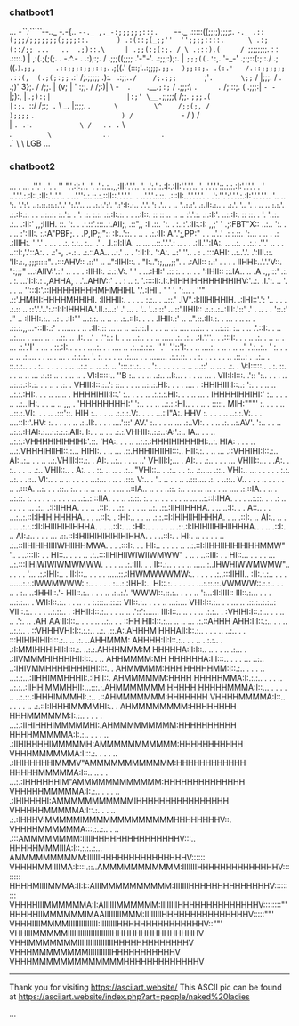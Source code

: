 ### chatboot1
...
        _-``:`````--..__
        -_._-{_.._      `--._
          ,._-:;;;;;;:::.    `--._
         .:::::((;;;;);;;;:.      `-._
        .::(;;;/;;;;;;;(;;;;::.       )
       .:(::;(_;;''  '';;;;::::.      \
      .:;(::/;; ...   ..  .;)::.\     |
     .;;(:;(:;. / \ .;::).(     /
     `;;;;;;;;.    : :    .::::.)     |
     ,:(.;(;(;. . -.^.- . .:);:;.     /
     .;;;((;;;;  .'-"-'. .:;;;:);:.  |
     `;;;((.'`:,. '-_-' .;;;::(:;::./
     .;((.`)`.`;;,     .::;;;:;;;::;`.
     .;((.' (:::;'..:;;;;`.;;.  );;::;.
    .(:.'   /.::;;;;;;  .::(,  (.;(;:;;`
    .:'    /;.;;;;;     .):.    ` `.:;;.`
    ./    /;.;;;        `;'`.       \;;`
    /    |;;;. /   .    .;)'        3};.
   /     /;;. |   (v;   |   '       :;;.
  /     /;:)| \    -`   .     `.__.`;:;`
 /     .;;;:\  `.     .`        /;:::;.
(      .;;;:|    `- -`          |;):,
|     .`;):;|                   |:;'
 \__.`;;;;;(                    /;;.
     `;;;.(                    |:;.
      `::/                    /;:;`
      .`   \           _.    |;;;;.
    .`      \         \^    /;;(;,
   /                       );;;;`
 .`                       )
/             `-        / )
                      /    \
             |              `.
            .`-.`             \
           /    `.             `.
         .`       \              \
       .`          \              `.
     .`             `.              \
   .`                 \              \ LGB
...

### chatboot2
...
                             . ...
                         .''.' .    '.
                    . '' ".'.:I:.'..  '.
                  .'.:.:..,,:II:'.'.'.. '.
                .':.'.:.:I:.:II:'.'.'.'.. '.
              .'.'.'.'::.:.:.:I:'.'.'.'. .  '
             ..'.'.'.:.:I::.:II:.'..'.'..    .
            ..'.'':.:.::.:.::II::.'.'.'.'..   .
           ..'.'.'.:.::. .:::II:..'.'.'.'.'.   .
          .':.''.':'.'.'.:.:I:'.'.'.'.'.. '..  ..
          ':. '.':'. ..:.::.::.:.'..'  ':.'.'.. ..
         .:.:.':'.   '.:':I:.:.. .'.'.  ': .'.. . ..
         '..:.:'.   .:.II:.:..   . .:.'. '.. '. .  ..
        .. :.:.'.  .:.:I:.:. .  . ..:..:. :..':. .  '.
       .:. :.:.   .:.:I:.:. .    . ..:I::. :: ::  .. ..
       .. :'.'.:. .:.:I:'.        ..:.:I:. :: ::.   . '.
       '..:. .:.. .:II:'         ,,;IIIH.  ::. ':.      .
      .:.::'.:::..:.AII;,      .::",,  :I .::. ':.       .
      :..:'.:II:.:I:  ,,;'   ' .;:FBT"X:: ..:.. ':.    . .
     .. :':III:. :.:A"PBF;.  . .P,IP;;":: :I:..'::. .    ..
     . .:.:II: A.'.';,PP:" .  . ..'..' .: :.::. ':...  . ..
     . .: .:IIIH:.   ' '.' .  ... .    .:. :.:.. :...    .'
     . .I.::I:IIA.        ..   ...    ..::.'.'.'.: ..  . .
      .:II.'.':IA:.      ..    ..:.  . .:.: .''.'  ..  . .
     ..::I:,'.'::A:.  . .:'-, .-.:..  .:.::AA.. ..:.' .. .
      ':II:I:.  ':A:. ..:'   ''.. . : ..:::AHI: ..:..'.'.
     .':III.::.   'II:.:.,,;;;:::::". .:::AHV:: .::'' ..
     ..":IIHI::. .  "I:..":;,,,,;;". . .:AII:: :.:'  . .
     . . IIHHI:..'.'.'V::. ":;;;"   ...:AIIV:'.:.'  .. .
      . . :IIHI:. .:.:.V:.   ' ' . ...:HI:' .:: :. .  ..
      . .  ':IHII:: ::.IA..      .. .A .,,:::' .:.    .
      :.  ...'I:I:.: .,AHHA, . .'..AHIV::' . .  :     ..
      :. '.::::II:.I:.HIHHIHHHHHIHHIHV:'..:. .I.':. ..  '.
   . . .. '':::I:'.::IHHHHHHHHMHMHIHI. '.'.:IHI..  '  '  '.
    ':... .  ''" .::'.HMHI:HHHHMHHIHI. :IIHHII:. . . .    .
     :.:.. . ..::.' .IV".:I:IIIHIHHIH. .:IHI::'.': '..  .  .
   . .:.:: .. ::'.'.'..':.::I:I:IHHHIA.'.II.:...:' .' ... . '..
  '..::::' ...::'.IIHII:: .:.:..:..:III:.'::' .'    .    ..  . .
  '::.:' .''     .. :IIHI:.:.. ..: . .:I:"' ...:.:.  ..    .. ..
     .:..::I:.  . . . .IHII:.:'   .. ..".::.:II:.:. .  ...   . ..
  .. . .::.:.,,...-::II:.:'    . ...... . .. .:II:.::  ...  .. ..
   ..:.::.I .    . . .. .:. .... ...:.. . . ..:.::.   :..   . ..
    .'.::I:.      . .. ..:.... . ..... .. . ..::. .. .I:. ..' .
  .'':.: I.       . .. ..:.. .  . .. ..... .:. .:.. .:I.'.''..
  . .:::I:.       . . .. .:. .    .. ..  . ... .:.'.'I'  .  ...
  . ::.:I:..     . . . ....:. . .   .... ..   .:...:.:.:. ''.''
  '.'::'I:.       . .. ....:. .     .. . ..  ..'  .'.:..:..    '
        :. .     . .. .. .:.... .  .  .... ...   .  .:.:.:..    '.
        :.      .  . . .. .:.... . . ........       .:.:.::. .    .
        :. .     . . . . .. .::..:  . ..:.. .        ::.:.:.. .    .
        :.. .    . . .  . .. ..:.:  .. .. .:. ..     ':::.::.:. .   .
        ':.. .  . . . .. .. ...::' .. ..  . .:. .     V:I:::::.. .   :.
         ::. .  . .. .. ... .:.::  .. .  . .. .. .     VI:I:::::..   ''B
          :.. .   . .. ..:.. ..I:... . .  . .. ... .    VII:I:I:::. .'::
          ':.. . . . .. ..:..:.:I:.:. .  . .. . .:. .    VHIII:I::.:..':
           ::..   . . .. ..:..:.HI:. .      . . .... .   :HHIHIII:I::..:
           ':. .  . .. .. ..:.:.:HI:.    . . .. ..... .   HHHHIHII:I::.'
            :.. .  . . .. .:.:.:.HI:.      . . .. ... .   IHHHHIHHIHI:'
             :..  .  . . .. ..:..IH:.     . . .. .. ,,, . 'HHHHHHHHI:'
             ':..   . . .. ..:.:.:HI..   .  . .. . :::::.  MIH:"""'
              :. . .  . .. ..::.:.VI:.     . . .. .:::'::. HIH
               :..  .  . .. .:.:.:.V:.    . . . ...::I"A:. HHV
                :. .  .  . .. ..:.:.V:.     . . ....::I::'.HV:
                 :. .  . . . .. .:..II:.  . . . ....':::' AV.'
                  :.. . . .. ... .:..VI:. . . .. .:. ..:.AV'.
                  ':.. . .  .. ..:.:.:HAI:.:...:.:.:.:.AII:.
                   I:. .  .. ... .:.:.VHHII:..:.:..:A:'.:..
                   IA..  . . .. ..:.:.:VHHHHIHIHHIHI:'.::.
                   'HA:.  . . .. ..:.:.:HHHIHIHHHIHI:..:.
                    HIA: .  . . .. ...:.VHHHIHIIHI::.:...
                    HIHI:. .  .. ... .::.HHHIIHIIHI:::..
                    HII:.:.  .  .. ... .::VHHIHI:I::.:..
                    AI:..:..  .  . .. ..:.VHIII:I::.:. .
                   AI:. ..:..  .  . .. ..' VHIII:I;... .
                  AI:. .  .:.. .  .  . ...  VHIII::... .
                .A:. .      :.. .  . .. .:.. VHII::..  .
               A:. . .       ::. .. .. . .:.. "VHI::.. .
             .:.. .  .        :.. .:..... .::.. VHI:..
            ... . .  .     . . :.:. ..:. . .::.. VI:..  .
           .. .. .  .    . . ...:... . .. . .:::. V:..  .
          '.. ..  .   .  .. ..:::.... .:. . ..::.. V..  .
        . . .. . .   . . .. ..:::A. ..:. . . .::.. :..
       . .. .. .. . .  . ... ..::IA.. .. . .  ..::. :..  .
      .. .. ... . .  .. .... .:.::IA. . .. . ..:.::. :.  .
     . . . .. .   . . .. ..:..:.::IIA. . .  .. .:.::. :. .
    .. . .  .   . . .. ... ..:.::I:IHA. .  . . ..:.::. . .
   .: ..  .  .   . . ... .:.. .:I:IIHHA. .  . .. .::I:. .
  .::.  .     . . .. ..:. .::.:IIHIIHHHA.  .  .. ..:I:. . .
  A::..      .  .  ...:..:.::I:IHIHIHHHHA.  .  . ..::I:. .
 :HI:.. .       . .. .:.:.::I:IHIHIIHIHHHA. .   .. .::I:. ..
 AI:.. .. .    . .. .:.:.::II:IHIIIHIHIHHHA.  .  . ..::I:. ..
:HI:.. . .   .  . .. .::.:I:IHIHIIIHIHIIHHHA..  . .. .::I:. ..
AI:.:.. .  .  .  ... .::.::I:IHIIHIHIHIHIHIHHA. .  . ..::I:. .
HI:. .. . .  .  . .. .:..::IIHIHIHIIIIWHIIHHMWA.  . . .:::I:. . .
HI:.. . .  .   . .. ..:.::I:IIHHIIHIHIHIHHMMW"  '.. . ..:::II: . .
HI::.. .  .   .  .. .:..:::IIHIHIIWIWIIWMWW" .    .. . ..::III: .  .
HI::... . . .  . ... ..:.:::IIHIWIWIWMWMWW. .  .   . .. .:.:III. .   .
II::.:.. . .  .  .. ......:..IHWHIWWMWMW".. . . . . '... .:.:IHI:..    .
II:I::.. .  .   .  . .....::.:IHWMWWWMW:.. .  .  . .  .:..:::IIHII..
:II:.:.:.. .  .   . ......:.:.:IWWMWWW:.:.. .  .  .  . :...:.:IHHI:..
 HI::.:. . . .  .  . ...:.::.::.VWMWW::.:.:.. .  . .. . :.. ..:IHHI::.'-
 HII::.:.. .  .  . .. .:..:.'.  'WWWI::.::.:.. . .  . .. ':...:II:IIII::
 III::.:... .  .  . ...:.:... .   WII:I::.:.. .  .  .. . . :.:::...::.::
  VII::.:.. . . . .. ...:....      VHI:I::.:.. .  . ... .. .::.:..:.:..:
   VII::.:.. . .  . ..:.::.. .     :HHII:I::.:.. . . .. ..  .'::':......
   III:I::.. .. . . .. .:.:.. .    :VHIHI:I::.:... . . .. .. .':. .. .AH
  AA:II:I::.. . . .  .. ..:.. . .  ::HHIHII:I::.:... .. .. ... .:.::AHHH
 AHH:I:I::.:.. .  . .. ..:.:.. .   ::VHHHVHI:I::.:.:.. ..:. .::.A:.AHHHM
 HHHAII:I::.:.. . . . .. ..:.. . . :::HIHIHIHII:I::.:.. .. .:. ..AHHMMM:
AHHHH:II:I::.:.. . . .. ..:.:.. . .:I:MMIHHHIHII:I:::.:. ..:.:.AHHHMMM:M
HHHHHA:II:I::.. .. . . .. .:... . .:IIVMMMHIHHHIHII:I::. . .. AHHMMMM:MH
HHHHHHA:I:I:::.. . . . ... ..:.. ..:IHIVMMHHHHIHHHIHI:I::. . AHMMMMM:HHH
HHHHHMM:I::.:.. . . . .. ...:.:...:IIHHIMMHHHII:.:IHII::.  AHMMMMMM:HHHH
HHHHHMMA:I:.:.:.. . . . .. ..:.:..:IIHHIMMMHHII:...:::.:.AHMMMMMMM:HHHHH
HHHHHMMMA:I::... . . . . .. ..:.::.:IHHHIMMMHI:.:.. .::AHMMMMMMM:HHHHHHH
VHHHHMMMMA:I::.. . .  . . .. .:.::I:IHHHIMMMMHI:.. . AHMMMMMMMM:HHHHHHHH
 HHHMMMMMM:I:.:.. . .  . . ...:.:IIHIHHHIMMMMMHI:.AHMMMMMMMMM:HHHHHHHHHH
 HHHHMMMMMA:I:.:.. .  .  . .. .:IIHIHHHHIMMMMMH:AMMMMMMMMMMM:HHHHHHHHHHH
 VHHHMMMMMMA:I:::.:. . . . .. .:IHIHHHHHIMMMV"AMMMMMMMMMMMM:HHHHHHHHHHHH
  HHHHHMMMMMA:I::.. .. .  . ...:.:IHHHHHHIM"AMMMMMMMMMMMM:HHHHHHHHHHHHHH
  VHHHHHMMMMMA:I:.:.. . . .  .. .:IHIHHHHI:AMMMMMMMMMMMIHHHHHHHHHHHHHHHH
   VHHHHHMMMMMA:I::.:. . .  .. .:.:IHHHV:MMMMMIMMMMMMMMMMMMMHHHHHHHHV::.
    VHHHHMMMMMMA:::.:..:.. . .. .:::AMMMMMMMM:IIIIIHHHHHHHHHHHHHHHV:::..
     HHHHHMMMIIIA:I::.:.:..:... AMMMMMMMMMM:IIIIIIHHHHHHHHHHHHHHHV::::::
     VHHHHMMIIIIMA:I::::.::..AMMMMMMMMMMM:IIIIIIIHHHHHHHHHHHHHHV::::::::
      HHHHMIIIIMMMA:II:I::AIIIMMMMMMMMMM:IIIIIIIHHHHHHHHHHHHHHV:::::::::
      VHHHHIIIMMMMMMA:I:AIIIIIIMMMMMM:IIIIIIIIHHHHHHHHHHHHHHV::::::::"'
       HHHHHIIMMMMMMIMAAIIIIIIIIMMM:IIIIIIIIHHHHHHHHHHHHHHHV:::::""'
       VHHHIIIIMMMMIIIIIIIIIIIIII:IIIIIIIIHHHHHHHHHHHHHHHV::""'
        VHHIIIMMMMMIIIIIIIIIIIIIIIIIIIIIHHHHHHHHHHHHHHHV
         VHHIMMMMMMMIIIIIIIIIIIIIIIIIHHHHHHHHHHHHHV
          VHHHMMMMMMMMIIIIIIIIIIIHHHHHHHHHHHV
           VHHHMMMMMMMMMMMMMHHHHHHHHHHHHHV

------------------------------------------------
Thank you for visiting https://asciiart.website/
This ASCII pic can be found at
https://asciiart.website/index.php?art=people/naked%20ladies

...